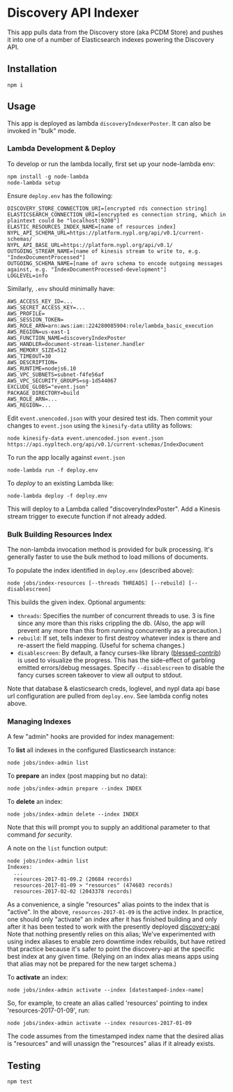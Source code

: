 # Discovery API Indexer

This app pulls data from the Discovery store (aka PCDM Store) and pushes it into one of a number of Elasticsearch indexes powering the Discovery API.

## Installation

```
npm i
```

## Usage

This app is deployed as lambda `discoveryIndexerPoster`. It can also be invoked in "bulk" mode.

### Lambda Development & Deploy

To develop or run the lambda locally, first set up your node-lambda env:

```
npm install -g node-lambda
node-lambda setup
```

Ensure `deploy.env` has the following:
```
DISCOVERY_STORE_CONNECTION_URI=[encrypted rds connection string]
ELASTICSEARCH_CONNECTION_URI=[encrypted es connection string, which in plaintext could be "localhost:9200"]
ELASTIC_RESOURCES_INDEX_NAME=[name of resources index]
NYPL_API_SCHEMA_URL=https://platform.nypl.org/api/v0.1/current-schemas/
NYPL_API_BASE_URL=https://platform.nypl.org/api/v0.1/
OUTGOING_STREAM_NAME=[name of kinesis stream to write to, e.g. "IndexDocumentProcessed"]
OUTGOING_SCHEMA_NAME=[name of avro schema to encode outgoing messages against, e.g. "IndexDocumentProcessed-development"]
LOGLEVEL=info
```

Similarly, `.env` should minimally have:
```
AWS_ACCESS_KEY_ID=...
AWS_SECRET_ACCESS_KEY=...
AWS_PROFILE=
AWS_SESSION_TOKEN=
AWS_ROLE_ARN=arn:aws:iam::224280085904:role/lambda_basic_execution
AWS_REGION=us-east-1
AWS_FUNCTION_NAME=discoveryIndexPoster
AWS_HANDLER=document-stream-listener.handler
AWS_MEMORY_SIZE=512
AWS_TIMEOUT=30
AWS_DESCRIPTION=
AWS_RUNTIME=nodejs6.10
AWS_VPC_SUBNETS=subnet-f4fe56af
AWS_VPC_SECURITY_GROUPS=sg-1d544067
EXCLUDE_GLOBS="event.json"
PACKAGE_DIRECTORY=build
AWS_ROLE_ARN=...
AWS_REGION=...
```

Edit `event.unencoded.json` with your desired test ids. Then commit your changes to `event.json` using the `kinesify-data` utility as follows:

```
node kinesify-data event.unencoded.json event.json https://api.nypltech.org/api/v0.1/current-schemas/IndexDocument
```

To run the app locally against `event.json`

```
node-lambda run -f deploy.env
```

To *deploy* to an existing Lambda like:

```
node-lambda deploy -f deploy.env
```

This will deploy to a Lambda called "discoveryIndexPoster". Add a Kinesis stream trigger to execute function if not already added.

### Bulk Building Resources Index

The non-lambda invocation method is provided for bulk processing. It's generally faster to use the bulk method to load millions of documents.

To populate the index identified in `deploy.env` (described above):

`node jobs/index-resources [--threads THREADS] [--rebuild] [--disablescreen]`

This builds the given index. Optional arguments:
* `threads`: Specifies the number of concurrent threads to use. 3 is fine since any more than this risks crippling the db. (Also, the app will prevent any more than this from running concurrently as a precaution.)
* `rebuild`: If set, tells indexer to first destroy whatever index is there and re-assert the field mapping. (Useful for schema changes.)
* `disablescreen`: By default, a fancy curses-like library ([blessed-contrib](https://github.com/yaronn/blessed-contrib)) is used to visualize the progress. This has the side-effect of garbling emitted errors/debug messages. Specify `--disablescreen` to disable the fancy curses screen takeover to view all output to stdout.

Note that database & elasticsearch creds, loglevel, and nypl data api base url configuration are pulled from `deploy.env`. See lambda config notes above.

### Managing Indexes

A few "admin" hooks are provided for index management:

To **list** all indexes in the configured Elasticsearch instance:

`node jobs/index-admin list`

To **prepare** an index (post mapping but no data):

`node jobs/index-admin prepare --index INDEX`

To **delete** an index:

`node jobs/index-admin delete --index INDEX`

Note that this will prompt you to supply an additional parameter to that command *for security*.

A note on the `list` function output:

```
node jobs/index-admin list
Indexes:
  ...
  resources-2017-01-09.2 (20684 records)
  resources-2017-01-09 > "resources" (474603 records)
  resources-2017-02-02 (2043378 records)
```

As a convenience, a single "resources" alias points to the index that is "active". In the above, `resources-2017-01-09` is the active index. In practice, one should only "activate" an index after it has finished building and only after it has been tested to work with the presently deployed [discovery-api](https://github.com/nypl-discovery/discovery-api) Note that nothing presently relies on this alias; We've experimented with using index aliases to enable zero downtime index rebuilds, but have retired that practice because it's safer to point the discovery-api at the specific best index at any given time. (Relying on an index alias means apps using that alias may not be prepared for the new target schema.)

To **activate** an index:

`node jobs/index-admin activate --index [datestamped-index-name]`

So, for example, to create an alias called 'resources' pointing to index 'resources-2017-01-09', run:

`node jobs/index-admin activate --index resources-2017-01-09`

The code assumes from the timestamped index name that the desired alias is "resources" and will unassign the "resources" alias if it already exists.

## Testing

```
npm test
```
